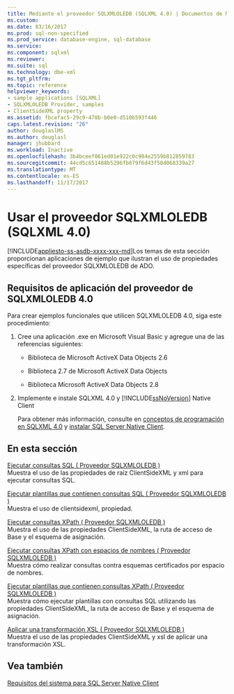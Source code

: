 ```yaml
---
title: Mediante el proveedor SQLXMLOLEDB (SQLXML 4.0) | Documentos de Microsoft
ms.custom: 
ms.date: 03/16/2017
ms.prod: sql-non-specified
ms.prod_service: database-engine, sql-database
ms.service: 
ms.component: sqlxml
ms.reviewer: 
ms.suite: sql
ms.technology: dbe-xml
ms.tgt_pltfrm: 
ms.topic: reference
helpviewer_keywords:
- sample applications [SQLXML]
- SQLXMLOLEDB Provider, samples
- ClientSideXML property
ms.assetid: fbcefac5-29c9-478b-b0e0-d510b593f446
caps.latest.revision: "26"
author: douglaslMS
ms.author: douglasl
manager: jhubbard
ms.workload: Inactive
ms.openlocfilehash: 3b4bceef061ed01e922c0c904e2559b812859783
ms.sourcegitcommit: 44cd5c651488b5296fb679f6d43f50d068339a27
ms.translationtype: MT
ms.contentlocale: es-ES
ms.lasthandoff: 11/17/2017
---
```

# <a name="using-the-sqlxmloledb-provider-sqlxml-40"></a>Usar el proveedor SQLXMLOLEDB (SQLXML 4.0)
[!INCLUDE[appliesto-ss-asdb-xxxx-xxx-md](../../../includes/appliesto-ss-asdb-xxxx-xxx-md.md)]Los temas de esta sección proporcionan aplicaciones de ejemplo que ilustran el uso de propiedades específicas del proveedor SQLXMLOLEDB de ADO.  
  
## <a name="application-requirements-for-sqlxmloledb-40-provider"></a>Requisitos de aplicación del proveedor de SQLXMLOLEDB 4.0  
 Para crear ejemplos funcionales que utilicen SQLXMLOLEDB 4.0, siga este procedimiento:  
  
1.  Cree una aplicación .exe en Microsoft Visual Basic y agregue una de las referencias siguientes:  
  
    -   Biblioteca de Microsoft ActiveX Data Objects 2.6  
  
    -   Biblioteca 2.7 de Microsoft ActiveX Data Objects  
  
    -   Biblioteca Microsoft ActiveX Data Objects 2.8  
  
2.  Implemente e instale SQLXML 4.0 y [!INCLUDE[ssNoVersion](../../../includes/ssnoversion-md.md)] Native Client  
  
     Para obtener más información, consulte en [conceptos de programación en SQLXML 4.0](../../../relational-databases/sqlxml/sqlxml-4-0-programming-concepts.md) y [instalar SQL Server Native Client](../../../relational-databases/native-client/applications/installing-sql-server-native-client.md).  
  
## <a name="in-this-section"></a>En esta sección  
 [Ejecutar consultas SQL &#40; Proveedor SQLXMLOLEDB &#41;](../../../relational-databases/sqlxml-annotated-xsd-schemas-xpath-queries/data-access-components-provider/executing-sql-queries-sqlxmloledb-provider.md)  
 Muestra el uso de las propiedades de raíz ClientSideXML y xml para ejecutar consultas SQL.  
  
 [Ejecutar plantillas que contienen consultas SQL &#40; Proveedor SQLXMLOLEDB &#41;](../../../relational-databases/sqlxml-annotated-xsd-schemas-xpath-queries/data-access-components-provider/executing-templates-that-contain-sql-queries-sqlxmloledb-provider.md)  
 Muestra el uso de clientsidexml, propiedad.  
  
 [Ejecutar consultas XPath &#40; Proveedor SQLXMLOLEDB &#41;](../../../relational-databases/sqlxml-annotated-xsd-schemas-xpath-queries/data-access-components-provider/executing-xpath-queries-sqlxmloledb-provider.md)  
 Muestra el uso de las propiedades ClientSideXML, la ruta de acceso de Base y el esquema de asignación.  
  
 [Ejecutar consultas XPath con espacios de nombres &#40; Proveedor SQLXMLOLEDB &#41;](../../../relational-databases/sqlxml-annotated-xsd-schemas-xpath-queries/data-access-components-provider/executing-xpath-queries-with-namespaces-sqlxmloledb-provider.md)  
 Muestra cómo realizar consultas contra esquemas certificados por espacio de nombres.  
  
 [Ejecutar plantillas que contienen consultas XPath &#40; Proveedor SQLXMLOLEDB &#41;](../../../relational-databases/sqlxml-annotated-xsd-schemas-xpath-queries/data-access-components-provider/executing-templates-that-contain-xpath-queries-sqlxmloledb-provider.md)  
 Muestra cómo ejecutar plantillas con consultas SQL utilizando las propiedades ClientSideXML, la ruta de acceso de Base y el esquema de asignación.  
  
 [Aplicar una transformación XSL &#40; Proveedor SQLXMLOLEDB &#41;](../../../relational-databases/sqlxml-annotated-xsd-schemas-xpath-queries/data-access-components-provider/applying-an-xsl-transformation-sqlxmloledb-provider.md)  
 Muestra el uso de las propiedades ClientSideXML y xsl de aplicar una transformación XSL.  
  
## <a name="see-also"></a>Vea también  
 [Requisitos del sistema para SQL Server Native Client](../../../relational-databases/native-client/system-requirements-for-sql-server-native-client.md)  
  
  
